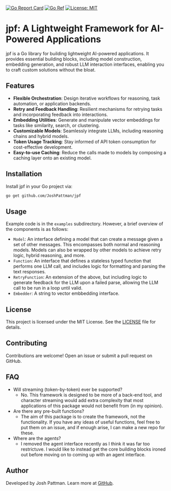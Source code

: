 [![Go Report Card](https://goreportcard.com/badge/github.com/JoshPattman/jpf)](https://goreportcard.com/report/github.com/JoshPattman/jpf)
[![Go Ref](https://pkg.go.dev/static/frontend/badge/badge.svg)](https://pkg.go.dev/github.com/JoshPattman/jpf)
[![License: MIT](https://img.shields.io/badge/License-MIT-yellow.svg)](https://opensource.org/licenses/MIT)

# jpf: A Lightweight Framework for AI-Powered Applications

jpf is a Go library for building lightweight AI-powered applications. It provides essential building blocks, including model construction, embedding generation, and robust LLM interaction interfaces, enabling you to craft custom solutions without the bloat.

## Features

- **Flexible Orchestration**: Design iterative workflows for reasoning, task automation, or application backends.
- **Retry and Feedback Handling**: Resilient mechanisms for retrying tasks and incorporating feedback into interactions.
- **Embedding Utilities**: Generate and manipulate vector embeddings for tasks like similarity, search, or clustering.
- **Customizable Models**: Seamlessly integrate LLMs, including reasoning chains and hybrid models.
- **Token Usage Tracking**: Stay informed of API token consumption for cost-effective development.
- **Easy-to-use Caching**: Reduce the calls made to models by composing a caching layer onto an existing model.

## Installation

Install jpf in your Go project via:

```bash
go get github.com/JoshPattman/jpf
```

## Usage

Example code is in the `examples` subdirectory. However, a brief overview of the components is as follows:
- `Model`: An interface defining a model that can create a message given a set of other messages. This encompasses both normal and reasoning models. Models can also be wrapped by other models to achieve retry logic, hybrid reasoning, and more.
- `Function`: An interface that defines a stateless typed function that performs one LLM call, and includes logic for formatting and parsing the text responses.
- `RetryFunction`: An extension of the above, but including logic to generate feedback for the LLM upon a failed parse, allowing the LLM call to be run in a loop until valid.
- `Embedder`: A string to vector embbedding interface.

## License

This project is licensed under the MIT License. See the [LICENSE](./LICENSE) file for details.

## Contributing

Contributions are welcome! Open an issue or submit a pull request on GitHub.

## FAQ
- Will streaming (token-by-token) ever be supported?
    - No. This framework is designed to be more of a back-end tool, and character streaming would add extra complexity that most applications of this package would not benefit from (in my opinion).
- Are there any pre-built functions?
    - The aim of this package is to create the framework, not the functionality. If you have any ideas of useful functions, feel free to put them on an issue, and if enough arise, I can make a new repo for these.
- Where are the agents?
    - I removed the agent interface recently as I think it was far too restrictuve. I would like to instead get the core building blocks ironed out before moving on to coming up with an agent interface.

## Author

Developed by Josh Pattman. Learn more at [GitHub](https://github.com/JoshPattman/jpf).